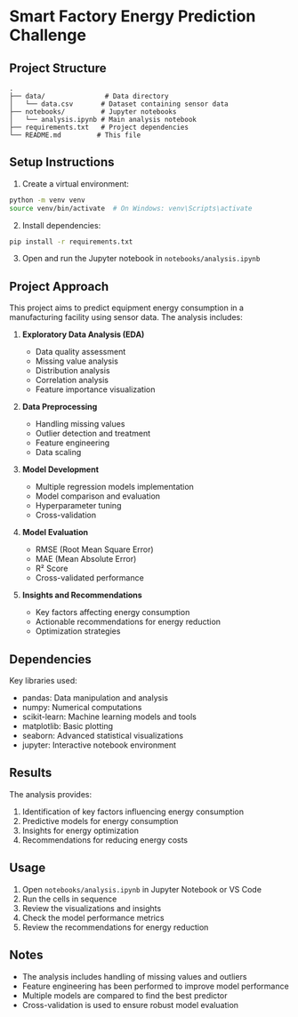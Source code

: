 # Smart Factory Energy Prediction Challenge

## Project Structure
```
.
├── data/               # Data directory
│   └── data.csv       # Dataset containing sensor data
├── notebooks/         # Jupyter notebooks
│   └── analysis.ipynb # Main analysis notebook
├── requirements.txt   # Project dependencies
└── README.md         # This file
```

## Setup Instructions

1. Create a virtual environment:
```bash
python -m venv venv
source venv/bin/activate  # On Windows: venv\Scripts\activate
```

2. Install dependencies:
```bash
pip install -r requirements.txt
```

3. Open and run the Jupyter notebook in `notebooks/analysis.ipynb`

## Project Approach

This project aims to predict equipment energy consumption in a manufacturing facility using sensor data. The analysis includes:

1. **Exploratory Data Analysis (EDA)**
   - Data quality assessment
   - Missing value analysis
   - Distribution analysis
   - Correlation analysis
   - Feature importance visualization

2. **Data Preprocessing**
   - Handling missing values
   - Outlier detection and treatment
   - Feature engineering
   - Data scaling

3. **Model Development**
   - Multiple regression models implementation
   - Model comparison and evaluation
   - Hyperparameter tuning
   - Cross-validation

4. **Model Evaluation**
   - RMSE (Root Mean Square Error)
   - MAE (Mean Absolute Error)
   - R² Score
   - Cross-validated performance

5. **Insights and Recommendations**
   - Key factors affecting energy consumption
   - Actionable recommendations for energy reduction
   - Optimization strategies

## Dependencies

Key libraries used:
- pandas: Data manipulation and analysis
- numpy: Numerical computations
- scikit-learn: Machine learning models and tools
- matplotlib: Basic plotting
- seaborn: Advanced statistical visualizations
- jupyter: Interactive notebook environment

## Results

The analysis provides:
1. Identification of key factors influencing energy consumption
2. Predictive models for energy consumption
3. Insights for energy optimization
4. Recommendations for reducing energy costs

## Usage

1. Open `notebooks/analysis.ipynb` in Jupyter Notebook or VS Code
2. Run the cells in sequence
3. Review the visualizations and insights
4. Check the model performance metrics
5. Review the recommendations for energy reduction

## Notes

- The analysis includes handling of missing values and outliers
- Feature engineering has been performed to improve model performance
- Multiple models are compared to find the best predictor
- Cross-validation is used to ensure robust model evaluation 